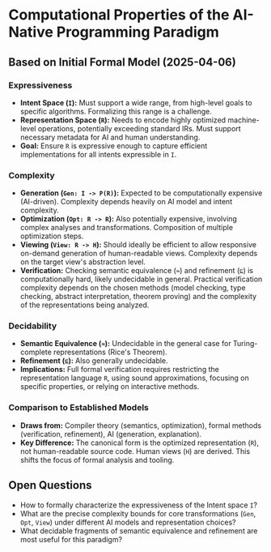 # Computational Properties of the AI-Native Programming Paradigm

## Based on Initial Formal Model (2025-04-06)

### Expressiveness
- **Intent Space (`I`):** Must support a wide range, from high-level goals to specific algorithms. Formalizing this range is a challenge.
- **Representation Space (`R`):** Needs to encode highly optimized machine-level operations, potentially exceeding standard IRs. Must support necessary metadata for AI and human understanding.
- **Goal:** Ensure `R` is expressive enough to capture efficient implementations for all intents expressible in `I`.

### Complexity
- **Generation (`Gen: I -> P(R)`):** Expected to be computationally expensive (AI-driven). Complexity depends heavily on AI model and intent complexity.
- **Optimization (`Opt: R -> R`):** Also potentially expensive, involving complex analyses and transformations. Composition of multiple optimization steps.
- **Viewing (`View: R -> H`):** Should ideally be efficient to allow responsive on-demand generation of human-readable views. Complexity depends on the target view's abstraction level.
- **Verification:** Checking semantic equivalence (`≈`) and refinement (`⊑`) is computationally hard, likely undecidable in general. Practical verification complexity depends on the chosen methods (model checking, type checking, abstract interpretation, theorem proving) and the complexity of the representations being analyzed.

### Decidability
- **Semantic Equivalence (`≈`):** Undecidable in the general case for Turing-complete representations (Rice's Theorem).
- **Refinement (`⊑`):** Also generally undecidable.
- **Implications:** Full formal verification requires restricting the representation language `R`, using sound approximations, focusing on specific properties, or relying on interactive methods.

### Comparison to Established Models
- **Draws from:** Compiler theory (semantics, optimization), formal methods (verification, refinement), AI (generation, explanation).
- **Key Difference:** The canonical form is the optimized representation (`R`), not human-readable source code. Human views (`H`) are derived. This shifts the focus of formal analysis and tooling.

## Open Questions
- How to formally characterize the expressiveness of the Intent space `I`?
- What are the precise complexity bounds for core transformations (`Gen`, `Opt`, `View`) under different AI models and representation choices?
- What decidable fragments of semantic equivalence and refinement are most useful for this paradigm?